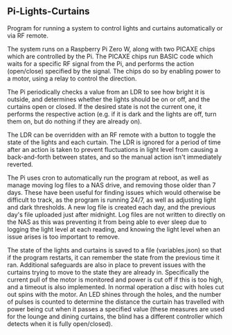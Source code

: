 
## Pi-Lights-Curtains

Program for running a system to control lights and curtains automatically or via RF remote.

The system runs on a Raspberry Pi Zero W, along with two PICAXE chips which are controlled by the Pi. The PICAXE chips run BASIC code which waits for a specific RF signal from the Pi, and performs the action (open/close) specified by the signal. The chips do so by enabling power to a motor, using a relay to control the direction.

The Pi periodically checks a value from an LDR to see how bright it is outside, and determines whether the lights should be on or off, and the curtains open or closed. If the desired state is not the current one, it performs the respective action (e.g. if it is dark and the lights are off, turn them on, but do nothing if they are already on).

The LDR can be overridden with an RF remote with a button to toggle the state of the lights and each curtain. The LDR is ignored for a period of time after an action is taken to prevent fluctuations in light level from causing a back-and-forth between states, and so the manual action isn't immediately reverted.

The Pi uses cron to automatically run the program at reboot, as well as manage moving log files to a NAS drive, and removing those older than 7 days. These have been useful for finding issues which would otherwise be difficult to track, as the program is running 24/7, as well as adjusting light and dark thresholds. A new log file is created each day, and the previous day's file uploaded just after midnight. Log files are not written to directly on the NAS as this was preventing it from being able to ever sleep due to logging the light level at each reading, and knowing the light level when an issue arises is too important to remove.

The state of the lights and curtains is saved to a file (variables.json) so that if the program restarts, it can remember the state from the previous time it ran. Additional safeguards are also in place to prevent issues with the curtains trying to move to the state they are already in. Specifically the current pull of the motor is monitored and power is cut off if this is too high, and a timeout is also implemented. In normal operation a disc with holes cut out spins with the motor. An LED shines through the holes, and the number of pulses is counted to determine the distance the curtain has travelled with power being cut when it passes a specified value (these measures are used for the lounge and dining curtains, the blind has a different controller which detects when it is fully open/closed).